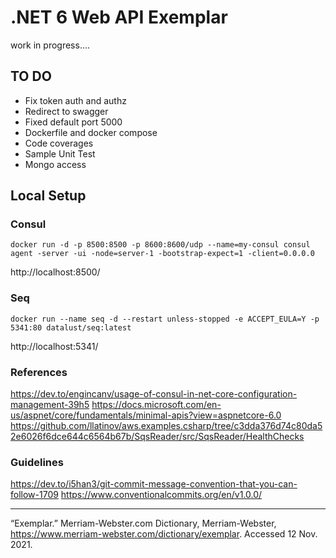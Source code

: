 # .NET 6 Web API Exemplar

work in progress....

## TO DO
+ Fix token auth and authz
+ Redirect to swagger
+ Fixed default port 5000
+ Dockerfile and docker compose
+ Code coverages
+ Sample Unit Test
+ Mongo access


## Local Setup

### Consul 
```shell
docker run -d -p 8500:8500 -p 8600:8600/udp --name=my-consul consul agent -server -ui -node=server-1 -bootstrap-expect=1 -client=0.0.0.0
```
http://localhost:8500/


### Seq
```shell
docker run --name seq -d --restart unless-stopped -e ACCEPT_EULA=Y -p 5341:80 datalust/seq:latest
```
http://localhost:5341/

### References
https://dev.to/engincanv/usage-of-consul-in-net-core-configuration-management-39h5
https://docs.microsoft.com/en-us/aspnet/core/fundamentals/minimal-apis?view=aspnetcore-6.0
https://github.com/llatinov/aws.examples.csharp/tree/c3dda376d74c80da52e6026f6dce644c6564b67b/SqsReader/src/SqsReader/HealthChecks
### Guidelines
https://dev.to/i5han3/git-commit-message-convention-that-you-can-follow-1709
https://www.conventionalcommits.org/en/v1.0.0/

---

“Exemplar.” Merriam-Webster.com Dictionary, Merriam-Webster, https://www.merriam-webster.com/dictionary/exemplar. Accessed 12 Nov. 2021.